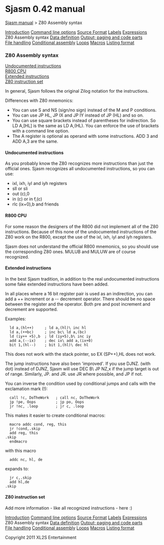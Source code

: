# Sjasm 0.42 manual

[Sjasm manual](sjasmmanual.md) > Z80 Assembly syntax

[Introduction](sjasmman0.md) [Command line options](sjasmman1.md) [Source Format](sjasmman2.md) [Labels](sjasmman3.md) [Expressions](sjasmman4.md) Z80 Assembly syntax [Data definition](sjasmman6.md) [Output; paging and code parts](sjasmman7.md) [File handling](sjasmman8.md) [Conditional assembly](sjasmman9.md) [Loops](sjasmman10.md) [Macros](sjasmman11.md) [Listing format](sjasmman12.md)

### Z80 Assembly syntax

[Undocumented instructions](#undocumented-instructions)  
[R800 CPU](#r800-cpu)  
[Extended instructions](#extended-instructions)  
[Z80 instruction set](#z80-instruction-set)

In general, Sjasm follows the original Zilog notation for the instructions.

Differences with Z80 mnemonics:

*   You can use S and NS (sign/no sign) instead of the M and P conditions.
*   You can use JP HL, JP IX and JP IY instead of JP (HL) and so on.
*   You can use square brackets instead of parentheses for indirection. So LD A,[HL] is the same as LD A,(HL). You can enforce the use of brackets with a command line option.
*   The A register is optional as operand with some instructions. ADD 3 and ADD A,3 are the same.

#### Undocumented instructions

As you probably know the Z80 recognizes more instructions than just the official ones. Sjasm recognizes all undocumented instructions, so you can use:

*   ixl, ixh, iyl and iyh registers
*   sll or sli
*   out (c),0
*   in (c) or in f,(c)
*   rlc (ix+0),b and friends

#### R800 CPU

For some reason the designers of the R800 did not implement all of the Z80 instructions. Because of this none of the undocumented instructions of the Z80 work on the R800, except the use of the ixl, ixh, iyl and iyh registers.

Sjasm does not understand the official R800 mnemonics, so you should use the corresponding Z80 ones. MULUB and MULUW are of course recognized.

#### Extended instructions

In the best Sjasm tradition, in addition to the real undocumented instructions some fake extended instructions have been added.

In all places where a 16 bit register pair is used as an indirection, you can add a ++ increment or a -- decrement operator. There should be no space between the register and the operator. Both pre and post increment and decrement are supported.

Examples:
```
  ld a,(hl++)     ; ld a,(hl)\ inc hl
  ld a,(++bc)     ; inc bc\ ld a,(bc)
  ld (iy++ +5),b  ; ld (iy+5),b\ inc iy
  add a,(--ix)    ; dec ix\ add a,(ix+0)
  bit 1,(hl--)    ; bit 1,(hl)\ dec hl
```
This does not work with the stack pointer, so EX (SP++),HL does not work.

The jump instructions have also been 'improved'. If you use DJNZ. (with dot) instead of DJNZ, Sjasm will use DEC B\ JP NZ,x if the jump target is out of range. Similarly, JP. and JR. use JR where possible, and JP if not.

You can inverse the condition used by conditional jumps and calls with the exclamation mark (!):
```
  call !c, DoTheWork   ; call nc, DoTheWork
  jp !pe, Oops         ; jp po, Oops
  jr !nc, .loop        ; jr c, .loop
```
This makes it easier to create conditional macros:
```
  macro addc cond, reg, this
  jr !cond,.skip
  add reg, this
.skip
  endmacro
```
with this macro
```
  addc nc, hl, de
```
expands to:
```
  jr c,.skip
  add hl,de
.skip
```
#### Z80 instruction set

Add more information - like all recognized instructions - here :)

[Introduction](sjasmman0.md) [Command line options](sjasmman1.md) [Source Format](sjasmman2.md) [Labels](sjasmman3.md) [Expressions](sjasmman4.md) Z80 Assembly syntax [Data definition](sjasmman6.md) [Output; paging and code parts](sjasmman7.md) [File handling](sjasmman8.md) [Conditional assembly](sjasmman9.md) [Loops](sjasmman10.md) [Macros](sjasmman11.md) [Listing format](sjasmman12.md)

Copyright 2011 XL2S Entertainment
